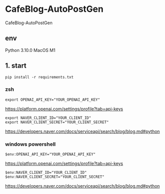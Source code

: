 # CafeBlog-AutoPostGen
CafeBlog-AutoPostGen

## env
Python 3.10.0
MacOS M1

## 1. start
```
pip install -r requirements.txt

```

### zsh
```{OPENAI api key}
export OPENAI_API_KEY="YOUR_OPENAI_API_KEY"
```
https://platform.openai.com/settings/profile?tab=api-keys

```{NAVER api key}
export NAVER_CLIENT_ID="YOUR_CLIENT_ID"
export NAVER_CLIENT_SECRET="YOUR_CLIENT_SECRET"
```
https://developers.naver.com/docs/serviceapi/search/blog/blog.md#python

### windows powershell
```{OPENAI api key}
$env:OPENAI_API_KEY="YOUR_OPENAI_API_KEY"
```
https://platform.openai.com/settings/profile?tab=api-keys

```{NAVER api key}
$env:NAVER_CLIENT_ID="YOUR_CLIENT_ID"
$env:NAVER_CLIENT_SECRET="YOUR_CLIENT_SECRET"
```
https://developers.naver.com/docs/serviceapi/search/blog/blog.md#python